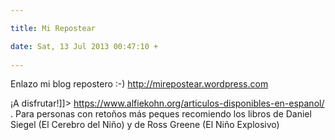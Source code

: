 ```yaml
---

title: Mi Repostear

date: Sat, 13 Jul 2013 00:47:10 +
 
---
```

Enlazo mi blog repostero :-)
http://mirepostear.wordpress.com

¡A disfrutar!]]>
https://www.alfiekohn.org/articulos-disponibles-en-espanol/
.
Para personas con retoños más peques recomiendo los libros de Daniel Siegel (El Cerebro del Niño) y de Ross Greene (El Niño Explosivo) 
